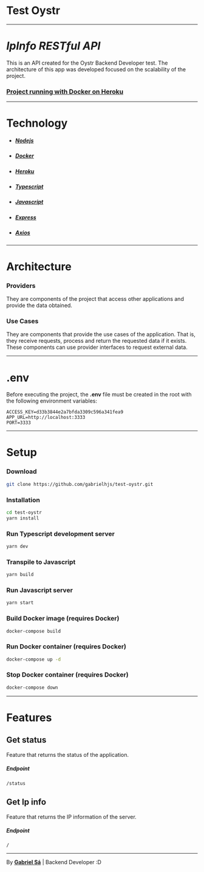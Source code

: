 # Test Oystr

---

# _IpInfo RESTful API_

 This is an API created for the Oystr Backend Developer test. The architecture of this app was developed focused on the scalability of the project.

### [Project running with Docker on Heroku](https://test-oystr.herokuapp.com/)

---

# Technology

- ##### [Nodejs](https://nodejs.org/en/)
- ##### [Docker](https://www.docker.com/)
- ##### [Heroku](https://dashboard.heroku.com/login)
- ##### [Typescript](https://www.typescriptlang.org/)
- ##### [Javascript](https://www.javascript.com/)
- ##### [Express](https://expressjs.com/pt-br/)
- ##### [Axios](https://github.com/axios/axios)

---

# Architecture
### Providers
They are components of the project that access other applications and provide the data obtained.

### Use Cases
They are components that provide the use cases of the application. That is, they receive requests, process and return the requested data if it exists. These components can use provider interfaces to request external data.

---

# .env
Before executing the project, the **.env** file must be created in the root with the following environment variables:
```env
ACCESS_KEY=d33b3844e2a7bfda3309c596a341fea9
APP_URL=http://localhost:3333
PORT=3333
```
---

# Setup
### Download
```bash
git clone https://github.com/gabrielhjs/test-oystr.git
```
### Installation
```bash
cd test-oystr
yarn install
```
### Run Typescript development server
```bash
yarn dev
```
### Transpile to Javascript
```bash
yarn build
```
### Run Javascript server
```bash
yarn start
```
### Build Docker image (requires Docker)
```bash
docker-compose build
```
### Run Docker container (requires Docker)
```bash
docker-compose up -d
```
### Stop Docker container (requires Docker)
```bash
docker-compose down
```

---

# Features
## Get status
Feature that returns the status of the application.

##### Endpoint
```
/status
```

## Get Ip info
Feature that returns the IP information of the server.

##### Endpoint
```
/
```

---

By [**Gabriel Sá**](https://github.com/gabrielhjs) | Backend Developer :D


